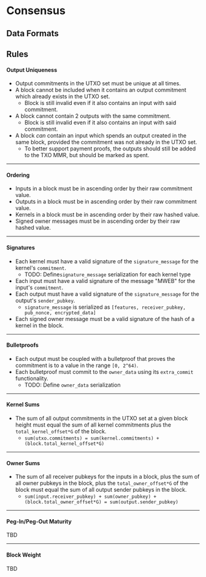 # Consensus

## Data Formats


## Rules

#### Output Uniqueness

* Output commitments in the UTXO set must be unique at all times.
* A block cannot be included when it contains an output commitment which already exists in the UTXO set.
  * Block is still invalid even if it also contains an input with said commitment.
* A block cannot contain 2 outputs with the same commitment.
  * Block is still invalid even if it also contains an input with said commitment.
* A block *can* contain an input which spends an output created in the same block, provided the commitment was not already in the UTXO set.
  * To better support payment proofs, the outputs should still be added to the TXO MMR, but should be marked as spent.
---

#### Ordering

* Inputs in a block must be in ascending order by their raw commitment value.
* Outputs in a block must be in ascending order by their raw commitment value.
* Kernels in a block must be in ascending order by their raw hashed value.
* Signed owner messages must be in ascending order by their raw hashed value.
---

#### Signatures

* Each kernel must have a valid signature of the `signature_message` for the kernel's `commitment`.
  * TODO: Define`signature_message` serialization for each kernel type
* Each input must have a valid signature of the message "MWEB" for the input's `commitment`.
* Each output must have a valid signature of the `signature_message` for the output's `sender_pubkey`.
  * `signature_message` is serialized as `[features, receiver_pubkey, pub_nonce, encrypted_data]`
* Each signed owner message must be a valid signature of the hash of a kernel in the block.
---

#### Bulletproofs

* Each output must be coupled with a bulletproof that proves the commitment is to a value in the range `[0, 2^64)`.
* Each bulletproof must commit to the `owner_data` using its `extra_commit` functionality.
  * TODO: Define `owner_data` serialization
---

#### Kernel Sums

* The sum of all output commitments in the UTXO set at a given block height must equal the sum of all kernel commitments plus the `total_kernel_offset*G` of the block.
  * `sum(utxo.commitments) = sum(kernel.commitments) + (block.total_kernel_offset*G)`
---

#### Owner Sums

* The sum of all receiver pubkeys for the inputs in a block, plus the sum of all owner pubkeys in the block, plus the `total_owner_offset*G` of the block must equal the sum of all output sender pubkeys in the block.
  * `sum(input.receiver_pubkey) + sum(owner_pubkey) + (block.total_owner_offset*G) = sum(output.sender_pubkey)`
---

#### Peg-In/Peg-Out Maturity

TBD

---

#### Block Weight

TBD